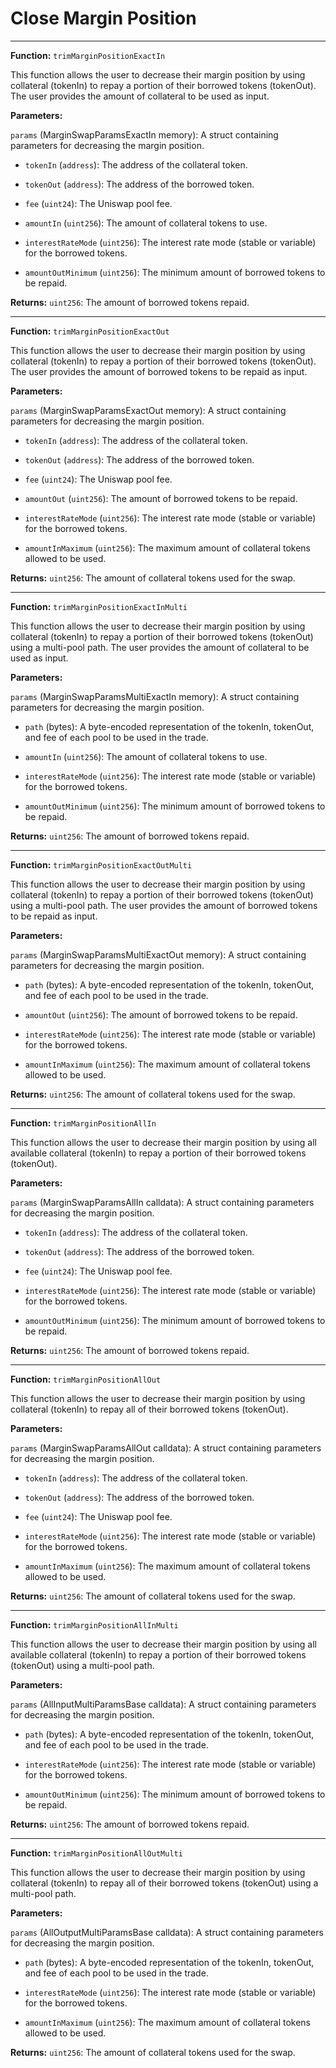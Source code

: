 # Close Margin Position

---

**Function:** `trimMarginPositionExactIn`

This function allows the user to decrease their margin position by using collateral (tokenIn) to repay a portion of their borrowed tokens (tokenOut). The user provides the amount of collateral to be used as input.

**Parameters:**

`params` (MarginSwapParamsExactIn memory): A struct containing parameters for decreasing the margin position.


- `tokenIn` (`address`): The address of the collateral token.

- `tokenOut` (`address`): The address of the borrowed token.

- `fee` (`uint24`): The Uniswap pool fee.

- `amountIn` (`uint256`): The amount of collateral tokens to use.

- `interestRateMode` (`uint256`): The interest rate mode (stable or variable) for the borrowed tokens.

- `amountOutMinimum` (`uint256`): The minimum amount of borrowed tokens to be repaid.

**Returns:** `uint256`: The amount of borrowed tokens repaid.

---

**Function:** `trimMarginPositionExactOut`

This function allows the user to decrease their margin position by using collateral (tokenIn) to repay a portion of their borrowed tokens (tokenOut). The user provides the amount of borrowed tokens to be repaid as input.

**Parameters:**

`params` (MarginSwapParamsExactOut memory): A struct containing parameters for decreasing the margin position.

- `tokenIn` (`address`): The address of the collateral token.

- `tokenOut` (`address`): The address of the borrowed token.

- `fee` (`uint24`): The Uniswap pool fee.

- `amountOut` (`uint256`): The amount of borrowed tokens to be repaid.

- `interestRateMode` (`uint256`): The interest rate mode (stable or variable) for the borrowed tokens.

- `amountInMaximum` (`uint256`): The maximum amount of collateral tokens allowed to be used.

**Returns:** `uint256`: The amount of collateral tokens used for the swap.

---

**Function:** `trimMarginPositionExactInMulti`

This function allows the user to decrease their margin position by using collateral (tokenIn) to repay a portion of their borrowed tokens (tokenOut) using a multi-pool path. The user provides the amount of collateral to be used as input.

**Parameters:**

`params` (MarginSwapParamsMultiExactIn memory): A struct containing parameters for decreasing the margin position.

- `path` (bytes): A byte-encoded representation of the tokenIn, tokenOut, and fee of each pool to be used in the trade.

- `amountIn` (`uint256`): The amount of collateral tokens to use.

- `interestRateMode` (`uint256`): The interest rate mode (stable or variable) for the borrowed tokens.

- `amountOutMinimum` (`uint256`): The minimum amount of borrowed tokens to be repaid.

**Returns:** `uint256`: The amount of borrowed tokens repaid.




---

**Function:** `trimMarginPositionExactOutMulti`

This function allows the user to decrease their margin position by using collateral (tokenIn) to repay a portion of their borrowed tokens (tokenOut) using a multi-pool path. The user provides the amount of borrowed tokens to be repaid as input.

**Parameters:**

`params` (MarginSwapParamsMultiExactOut memory): A struct containing parameters for decreasing the margin position.

- `path` (bytes): A byte-encoded representation of the tokenIn, tokenOut, and fee of each pool to be used in the trade.

- `amountOut` (`uint256`): The amount of borrowed tokens to be repaid.

- `interestRateMode` (`uint256`): The interest rate mode (stable or variable) for the borrowed tokens.

- `amountInMaximum` (`uint256`): The maximum amount of collateral tokens allowed to be used.

**Returns:** `uint256`: The amount of collateral tokens used for the swap.

---

**Function:** `trimMarginPositionAllIn`

This function allows the user to decrease their margin position by using all available collateral (tokenIn) to repay a portion of their borrowed tokens (tokenOut).

**Parameters:**

`params` (MarginSwapParamsAllIn calldata): A struct containing parameters for decreasing the margin position.

- `tokenIn` (`address`): The address of the collateral token.

- `tokenOut` (`address`): The address of the borrowed token.

- `fee` (`uint24`): The Uniswap pool fee.

- `interestRateMode` (`uint256`): The interest rate mode (stable or variable) for the borrowed tokens.

- `amountOutMinimum` (`uint256`): The minimum amount of borrowed tokens to be repaid.

**Returns:** `uint256`: The amount of borrowed tokens repaid.

---

**Function:** `trimMarginPositionAllOut`

This function allows the user to decrease their margin position by using collateral (tokenIn) to repay all of their borrowed tokens (tokenOut).

**Parameters:**

`params` (MarginSwapParamsAllOut calldata): A struct containing parameters for decreasing the margin position.

- `tokenIn` (`address`): The address of the collateral token.

- `tokenOut` (`address`): The address of the borrowed token.

- `fee` (`uint24`): The Uniswap pool fee.

- `interestRateMode` (`uint256`): The interest rate mode (stable or variable) for the borrowed tokens.

- `amountInMaximum` (`uint256`): The maximum amount of collateral tokens allowed to be used.

**Returns:** `uint256`: The amount of collateral tokens used for the swap.


---

**Function:** `trimMarginPositionAllInMulti`

This function allows the user to decrease their margin position by using all available collateral (tokenIn) to repay a portion of their borrowed tokens (tokenOut) using a multi-pool path.

**Parameters:**

`params` (AllInputMultiParamsBase calldata): A struct containing parameters for decreasing the margin position.

- `path` (bytes): A byte-encoded representation of the tokenIn, tokenOut, and fee of each pool to be used in the trade.

- `interestRateMode` (`uint256`): The interest rate mode (stable or variable) for the borrowed tokens.

- `amountOutMinimum` (`uint256`): The minimum amount of borrowed tokens to be repaid.

**Returns:** `uint256`: The amount of borrowed tokens repaid.

---

**Function:** `trimMarginPositionAllOutMulti`

This function allows the user to decrease their margin position by using collateral (tokenIn) to repay all of their borrowed tokens (tokenOut) using a multi-pool path.

**Parameters:**

`params` (AllOutputMultiParamsBase calldata): A struct containing parameters for decreasing the margin position.

- `path` (bytes): A byte-encoded representation of the tokenIn, tokenOut, and fee of each pool to be used in the trade.

- `interestRateMode` (`uint256`): The interest rate mode (stable or variable) for the borrowed tokens.

- `amountInMaximum` (`uint256`): The maximum amount of collateral tokens allowed to be used.

**Returns:** `uint256`: The amount of collateral tokens used for the swap.
